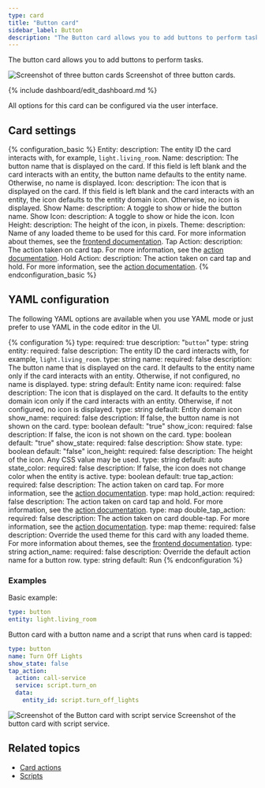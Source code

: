 ```yaml
---
type: card
title: "Button card"
sidebar_label: Button
description: "The Button card allows you to add buttons to perform tasks."
---
```


The button card allows you to add buttons to perform tasks.

<p class='img'>
<img src='/images/dashboards/entity_button_card.png' alt='Screenshot of three button cards'>
Screenshot of three button cards.
</p>

{% include dashboard/edit_dashboard.md %}

All options for this card can be configured via the user interface.

## Card settings

{% configuration_basic %}
Entity:
  description: The entity ID the card interacts with, for example, `light.living_room`.
Name:
  description: The button name that is displayed on the card. If this field is left blank and the card interacts with an entity, the button name defaults to the entity name. Otherwise, no name is displayed.
Icon:
  description: The icon that is displayed on the card. If this field is left blank and the card interacts with an entity, the icon defaults to the entity domain icon. Otherwise, no icon is displayed.
Show Name:
  description: A toggle to show or hide the button name.
Show Icon:
  description: A toggle to show or hide the icon.
Icon Height:
  description: The height of the icon, in pixels.
Theme:
  description: Name of any loaded theme to be used for this card. For more information about themes, see the [frontend documentation](/integrations/frontend/).
Tap Action:
  description: The action taken on card tap. For more information, see the [action documentation](/dashboards/actions/#tap-action).
Hold Action:
  description: The action taken on card tap and hold. For more information, see the [action documentation](/dashboards/actions/#hold-action).
{% endconfiguration_basic %}

## YAML configuration

The following YAML options are available when you use YAML mode or just prefer to use YAML in the code editor in the UI.

{% configuration %}
type:
  required: true
  description: "`button`"
  type: string
entity:
  required: false
  description: The entity ID the card interacts with, for example, `light.living_room`.
  type: string
name:
  required: false
  description: The button name that is displayed on the card. It defaults to the entity name only if the card interacts with an entity. Otherwise, if not configured, no name is displayed.
  type: string
  default: Entity name
icon:
  required: false
  description: The icon that is displayed on the card. It defaults to the entity domain icon only if the card interacts with an entity. Otherwise, if not configured, no icon is displayed.
  type: string
  default: Entity domain icon
show_name:
  required: false
  description: If false, the button name is not shown on the card.
  type: boolean
  default: "true"
show_icon:
  required: false
  description: If false, the icon is not shown on the card.
  type: boolean
  default: "true"
show_state:
  required: false
  description: Show state.
  type: boolean
  default: "false"
icon_height:
  required: false
  description: The height of the icon. Any CSS value may be used.
  type: string
  default: auto
state_color:
  required: false
  description: If false, the icon does not change color when the entity is active.
  type: boolean
  default: true
tap_action:
  required: false
  description: The action taken on card tap. For more information, see the [action documentation](/dashboards/actions/#tap-action).
  type: map
hold_action:
  required: false
  description: The action taken on card tap and hold. For more information, see the [action documentation](/dashboards/actions/#hold-action).
  type: map
double_tap_action:
  required: false
  description: The action taken on card double-tap. For more information, see the [action documentation](/dashboards/actions/#double-tap-action).
  type: map
theme:
  required: false
  description: Override the used theme for this card with any loaded theme. For more information about themes, see the [frontend documentation](/integrations/frontend/).
  type: string
action_name:
  required: false
  description: Override the default action name for a button row.
  type: string
  default: Run
{% endconfiguration %}

### Examples

Basic example:

```yaml
type: button
entity: light.living_room
```

Button card with a button name and a script that runs when card is tapped:

```yaml
type: button
name: Turn Off Lights
show_state: false
tap_action:
  action: call-service
  service: script.turn_on
  data:
    entity_id: script.turn_off_lights
```

<p class='img'>
<img src='/images/dashboards/entity_button_complex_card.png' alt='Screenshot of the Button card with script service'>
Screenshot of the button card with script service.
</p>

## Related topics

- [Card actions](/dashboards/actions/)
- [Scripts](/docs/scripts/)